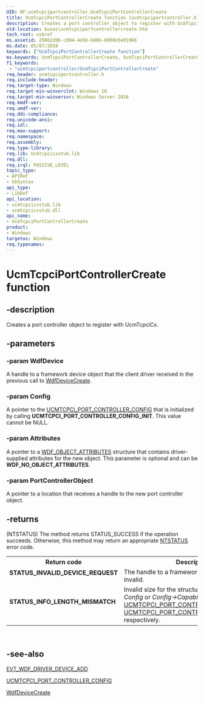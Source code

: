 ```yaml
---
UID: NF:ucmtcpciportcontroller.UcmTcpciPortControllerCreate
title: UcmTcpciPortControllerCreate function (ucmtcpciportcontroller.h)
description: Creates a port controller object to register with UcmTcpciCx.
old-location: buses\ucmtcpciportcontrollercreate.htm
tech.root: usbref
ms.assetid: 29862d9b-c004-445b-b90b-6990e5e01966
ms.date: 05/07/2018
keywords: ["UcmTcpciPortControllerCreate function"]
ms.keywords: UcmTcpciPortControllerCreate, UcmTcpciPortControllerCreate method [Buses], buses.ucmtcpciportcontrollercreate, ucmtcpciportcontroller/UcmTcpciPortControllerCreate
f1_keywords:
 - "ucmtcpciportcontroller/UcmTcpciPortControllerCreate"
req.header: ucmtcpciportcontroller.h
req.include-header: 
req.target-type: Windows
req.target-min-winverclnt: Windows 10
req.target-min-winversvr: Windows Server 2016
req.kmdf-ver: 
req.umdf-ver: 
req.ddi-compliance: 
req.unicode-ansi: 
req.idl: 
req.max-support: 
req.namespace: 
req.assembly: 
req.type-library: 
req.lib: Ucmtcpcicxstub.lib
req.dll: 
req.irql: PASSIVE_LEVEL
topic_type:
- APIRef
- kbSyntax
api_type:
- LibDef
api_location:
- ucmtcpcicxstub.lib
- ucmtcpcicxstub.dll
api_name:
- UcmTcpciPortControllerCreate
product:
- Windows
targetos: Windows
req.typenames: 
---
```


# UcmTcpciPortControllerCreate function


## -description


Creates a port controller object to register with UcmTcpciCx. 


## -parameters




### -param WdfDevice

A handle to a framework device object that the client driver received in the previous call to <a href="https://docs.microsoft.com/windows-hardware/drivers/ddi/wdfdevice/nf-wdfdevice-wdfdevicecreate">WdfDeviceCreate</a>. 


### -param Config

A pointer to the <a href="https://docs.microsoft.com/windows-hardware/drivers/ddi/ucmtcpciportcontroller/ns-ucmtcpciportcontroller-_ucmtcpci_port_controller_config">UCMTCPCI_PORT_CONTROLLER_CONFIG</a> that is initialized by calling <b>UCMTCPCI_PORT_CONTROLLER_CONFIG_INIT</b>. This value cannot be NULL.


### -param Attributes

A pointer to a <a href="https://docs.microsoft.com/windows-hardware/drivers/ddi/wdfobject/ns-wdfobject-_wdf_object_attributes">WDF_OBJECT_ATTRIBUTES</a> structure that contains driver-supplied attributes for the new object. This parameter is optional and can be <b>WDF_NO_OBJECT_ATTRIBUTES</b>.


### -param PortControllerObject

A pointer to a location that receives a handle to the new port controller object. 


## -returns




(NTSTATUS) The method returns STATUS_SUCCESS if the operation succeeds. Otherwise, this method may return an appropriate <a href="https://docs.microsoft.com/windows-hardware/drivers/kernel/ntstatus-values">NTSTATUS</a> error code.
                    

<table>
<tr>
<th>Return code</th>
<th>Description</th>
</tr>
<tr>
<td width="40%">
<dl>
<dt><b>STATUS_INVALID_DEVICE_REQUEST</b></dt>
</dl>
</td>
<td width="60%">
The handle to a framework device object is invalid.

</td>
</tr>
<tr>
<td width="40%">
<dl>
<dt><b>STATUS_INFO_LENGTH_MISMATCH</b></dt>
</dl>
</td>
<td width="60%">
Invalid size for the structure pointed to by <i>Config</i> or <i> Config->Capabilities</i>. Must be size of <a href="https://docs.microsoft.com/windows-hardware/drivers/ddi/ucmtcpciportcontroller/ns-ucmtcpciportcontroller-_ucmtcpci_port_controller_config">UCMTCPCI_PORT_CONTROLLER_CONFIG</a> or <a href="https://docs.microsoft.com/windows-hardware/drivers/ddi/ucmtcpciportcontroller/ns-ucmtcpciportcontroller-_ucmtcpci_port_controller_capabilities">UCMTCPCI_PORT_CONTROLLER_CAPABILITIES</a>, respectively. 

</td>
</tr>
</table>
 




## -see-also




<a href="https://docs.microsoft.com/windows-hardware/drivers/ddi/wdfdriver/nc-wdfdriver-evt_wdf_driver_device_add">EVT_WDF_DRIVER_DEVICE_ADD</a>



<a href="https://docs.microsoft.com/windows-hardware/drivers/ddi/ucmtcpciportcontroller/ns-ucmtcpciportcontroller-_ucmtcpci_port_controller_config">UCMTCPCI_PORT_CONTROLLER_CONFIG</a>



<a href="https://docs.microsoft.com/windows-hardware/drivers/ddi/wdfdevice/nf-wdfdevice-wdfdevicecreate">WdfDeviceCreate</a>
 

 


